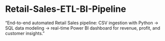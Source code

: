 # Retail-Sales-ETL-BI-Pipeline
“End-to-end automated Retail Sales pipeline: CSV ingestion with Python → SQL data modeling → real-time Power BI dashboard for revenue, profit, and customer insights.”
